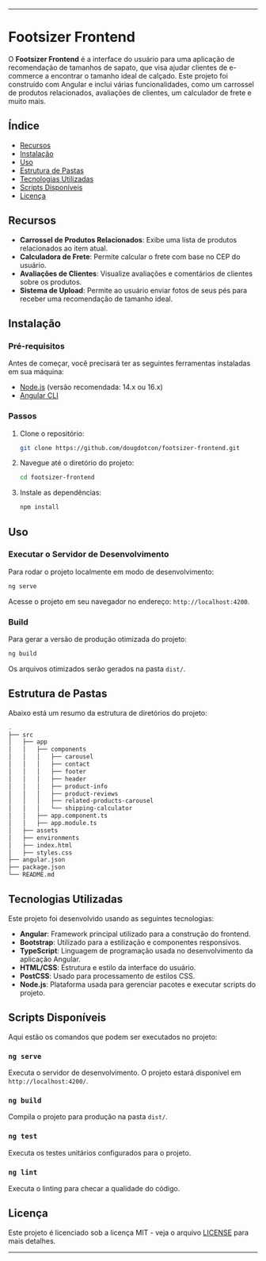 
---

# Footsizer Frontend

O **Footsizer Frontend** é a interface do usuário para uma aplicação de recomendação de tamanhos de sapato, que visa ajudar clientes de e-commerce a encontrar o tamanho ideal de calçado. Este projeto foi construído com Angular e inclui várias funcionalidades, como um carrossel de produtos relacionados, avaliações de clientes, um calculador de frete e muito mais.

## Índice

- [Recursos](#recursos)
- [Instalação](#instalação)
- [Uso](#uso)
- [Estrutura de Pastas](#estrutura-de-pastas)
- [Tecnologias Utilizadas](#tecnologias-utilizadas)
- [Scripts Disponíveis](#scripts-disponíveis)
- [Licença](#licença)

## Recursos

- **Carrossel de Produtos Relacionados**: Exibe uma lista de produtos relacionados ao item atual.
- **Calculadora de Frete**: Permite calcular o frete com base no CEP do usuário.
- **Avaliações de Clientes**: Visualize avaliações e comentários de clientes sobre os produtos.
- **Sistema de Upload**: Permite ao usuário enviar fotos de seus pés para receber uma recomendação de tamanho ideal.

## Instalação

### Pré-requisitos

Antes de começar, você precisará ter as seguintes ferramentas instaladas em sua máquina:

- [Node.js](https://nodejs.org/en/) (versão recomendada: 14.x ou 16.x)
- [Angular CLI](https://angular.io/cli)

### Passos

1. Clone o repositório:

   ```bash
   git clone https://github.com/dougdotcon/footsizer-frontend.git
   ```

2. Navegue até o diretório do projeto:

   ```bash
   cd footsizer-frontend
   ```

3. Instale as dependências:

   ```bash
   npm install
   ```

## Uso

### Executar o Servidor de Desenvolvimento

Para rodar o projeto localmente em modo de desenvolvimento:

```bash
ng serve
```

Acesse o projeto em seu navegador no endereço: `http://localhost:4200`.

### Build

Para gerar a versão de produção otimizada do projeto:

```bash
ng build
```

Os arquivos otimizados serão gerados na pasta `dist/`.

## Estrutura de Pastas

Abaixo está um resumo da estrutura de diretórios do projeto:

```bash
.
├── src
│   ├── app
│   │   ├── components
│   │   │   ├── carousel
│   │   │   ├── contact
│   │   │   ├── footer
│   │   │   ├── header
│   │   │   ├── product-info
│   │   │   ├── product-reviews
│   │   │   ├── related-products-carousel
│   │   │   └── shipping-calculator
│   │   ├── app.component.ts
│   │   ├── app.module.ts
│   ├── assets
│   ├── environments
│   ├── index.html
│   ├── styles.css
├── angular.json
├── package.json
└── README.md
```

## Tecnologias Utilizadas

Este projeto foi desenvolvido usando as seguintes tecnologias:

- **Angular**: Framework principal utilizado para a construção do frontend.
- **Bootstrap**: Utilizado para a estilização e componentes responsivos.
- **TypeScript**: Linguagem de programação usada no desenvolvimento da aplicação Angular.
- **HTML/CSS**: Estrutura e estilo da interface do usuário.
- **PostCSS**: Usado para processamento de estilos CSS.
- **Node.js**: Plataforma usada para gerenciar pacotes e executar scripts do projeto.

## Scripts Disponíveis

Aqui estão os comandos que podem ser executados no projeto:

### `ng serve`

Executa o servidor de desenvolvimento. O projeto estará disponível em `http://localhost:4200/`.

### `ng build`

Compila o projeto para produção na pasta `dist/`.

### `ng test`

Executa os testes unitários configurados para o projeto.

### `ng lint`

Executa o linting para checar a qualidade do código.

## Licença

Este projeto é licenciado sob a licença MIT - veja o arquivo [LICENSE](LICENSE) para mais detalhes.

---
